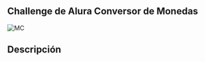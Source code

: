 ## Challenge de Alura Conversor de Monedas
![MC](https://github.com/user-attachments/assets/710e0b6c-5103-4591-8b70-89c0b4392f0b)
## Descripción
